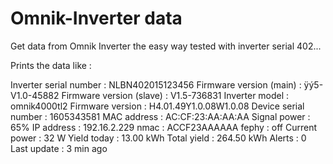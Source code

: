 # Omnik-Inverter data
Get data from Omnik Inverter the easy way tested with inverter serial 402...

Prints the data like :

 Inverter serial number   : NLBN402015123456
 Firmware version (main)  : ÿý5-V1.0-45882
 Firmware version (slave) : V1.5-736831
 Inverter model           : omnik4000tl2
 Firmware version         : H4.01.49Y1.0.08W1.0.08
 Device serial number     : 1605343581
 MAC address              : AC:CF:23:AA:AA:AA
 Signal power             : 65%
 IP address               : 192.16.2.229
 nmac                     : ACCF23AAAAAA
 fephy                    : off
 Current power            : 32 W
 Yield today              : 13.00 kWh
 Total yield              : 264.50 kWh
 Alerts                   : 0
 Last update              : 3 min ago
